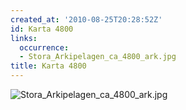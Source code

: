```yaml
---
created_at: '2010-08-25T20:28:52Z'
id: Karta 4800
links:
  occurrence:
  - Stora_Arkipelagen_ca_4800_ark.jpg
title: Karta 4800
---
```


![][1]

  [1]: Stora_Arkipelagen_ca_4800_ark.jpg "Stora_Arkipelagen_ca_4800_ark.jpg"
